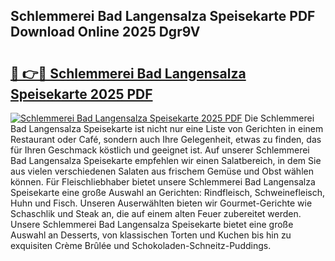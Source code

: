 ## Schlemmerei Bad Langensalza Speisekarte PDF Download Online 2025 Dgr9V

# <h2><a href="http://gcc5zsj.nevu.top/?p=Schlemmerei+Bad+Langensalza+Speisekarte">🔗 👉🔴 Schlemmerei Bad Langensalza Speisekarte 2025 PDF</a></h2>

[![Schlemmerei Bad Langensalza Speisekarte 2025 PDF](https://i.imgur.com/dBaPXMq.png)](http://gcc5zsj.nevu.top/?p=Schlemmerei+Bad+Langensalza+Speisekarte)
Die Schlemmerei Bad Langensalza Speisekarte ist nicht nur eine Liste von Gerichten in einem Restaurant oder Café, sondern auch Ihre Gelegenheit, etwas zu finden, das für Ihren Geschmack köstlich und geeignet ist. Auf unserer Schlemmerei Bad Langensalza Speisekarte empfehlen wir einen Salatbereich, in dem Sie aus vielen verschiedenen Salaten aus frischem Gemüse und Obst wählen können. Für Fleischliebhaber bietet unsere Schlemmerei Bad Langensalza Speisekarte eine große Auswahl an Gerichten: Rindfleisch, Schweinefleisch, Huhn und Fisch. Unseren Auserwählten bieten wir Gourmet-Gerichte wie Schaschlik und Steak an, die auf einem alten Feuer zubereitet werden. Unsere Schlemmerei Bad Langensalza Speisekarte bietet eine große Auswahl an Desserts, von klassischen Torten und Kuchen bis hin zu exquisiten Crème Brûlée und Schokoladen-Schneitz-Puddings.
